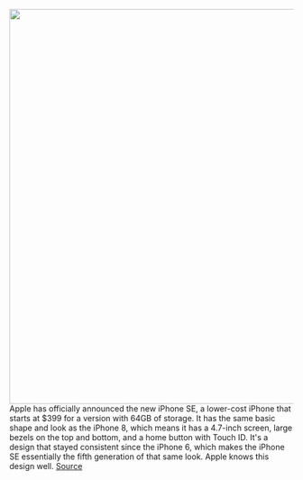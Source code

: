 <img src='https://cdn.vox-cdn.com/thumbor/kFVgHpbdeHo7LA7YvUQcREX9WeI=/0x0:2060x1373/1200x800/filters:focal(866x523:1194x851)/cdn.vox-cdn.com/uploads/chorus_image/image/66655964/iPhone_SE_AllColors_34BR_Screen.0.jpg' width='700px' /><br/>
Apple has officially announced the new iPhone SE, a lower-cost iPhone that starts at $399 for a version with 64GB of storage. It has the same basic shape and look as the iPhone 8, which means it has a 4.7-inch screen, large bezels on the top and bottom, and a home button with Touch ID. It's a design that stayed consistent since the iPhone 6, which makes the iPhone SE essentially the fifth generation of that same look. Apple knows this design well.
<a href='https://www.theverge.com/2020/4/15/21221918/iphone-se-announcement-apple-price-specs-release-date-features'> Source <a/>